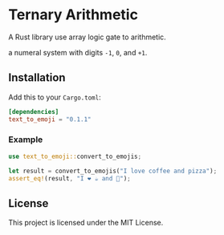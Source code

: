 # Ternary Arithmetic

A Rust library use array logic gate to arithmetic.

a numeral system with digits `-1`, `0`, and `+1`.

## Installation

Add this to your `Cargo.toml`:

```toml
[dependencies]
text_to_emoji = "0.1.1"
```

### Example

```rust
use text_to_emoji::convert_to_emojis;

let result = convert_to_emojis("I love coffee and pizza");
assert_eq!(result, "I ❤️ ☕️ and 🍕");
```

## License

This project is licensed under the MIT License.
